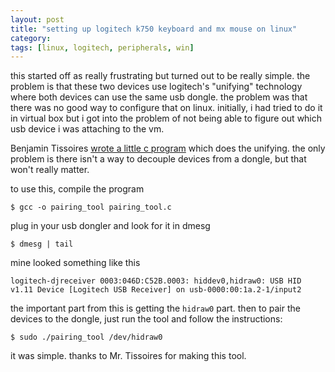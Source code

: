 ```yaml
---
layout: post
title: "setting up logitech k750 keyboard and mx mouse on linux"
category: 
tags: [linux, logitech, peripherals, win]
---
```

this started off as really frustrating but turned out to be really
simple. the problem is that these two devices use logitech's "unifying"
technology where both devices can use the same usb dongle. the problem
was that there was no good way to configure that on linux. initially, i
had tried to do it in virtual box but i got into the problem of not
being able to figure out which usb device i was attaching to the vm.

Benjamin Tissoires [wrote a little c
program](https://groups.google.com/forum/?fromgroups#!msg/linux.kernel/zYS6yddI8yU/9cMvg3k9xTYJ)
which does the unifying. the only problem is there isn't a way to
decouple devices from a dongle, but that won't really matter.

to use this, compile the program

    $ gcc -o pairing_tool pairing_tool.c

plug in your usb dongler and look for it in dmesg

    $ dmesg | tail

mine looked something like this

    logitech-djreceiver 0003:046D:C52B.0003: hiddev0,hidraw0: USB HID v1.11 Device [Logitech USB Receiver] on usb-0000:00:1a.2-1/input2

the important part from this is getting the `hidraw0` part. then to pair
the devices to the dongle, just run the tool and follow the
instructions:

    $ sudo ./pairing_tool /dev/hidraw0

it was simple. thanks to Mr. Tissoires for making this tool.
